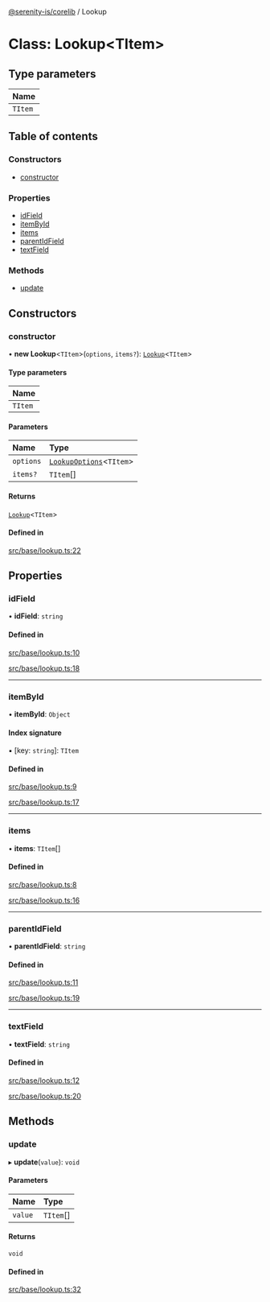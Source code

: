 [@serenity-is/corelib](../README.md) / Lookup

# Class: Lookup\<TItem\>

## Type parameters

| Name |
| :------ |
| `TItem` |

## Table of contents

### Constructors

- [constructor](Lookup.md#constructor)

### Properties

- [idField](Lookup.md#idfield)
- [itemById](Lookup.md#itembyid)
- [items](Lookup.md#items)
- [parentIdField](Lookup.md#parentidfield)
- [textField](Lookup.md#textfield)

### Methods

- [update](Lookup.md#update)

## Constructors

### constructor

• **new Lookup**\<`TItem`\>(`options`, `items?`): [`Lookup`](Lookup.md)\<`TItem`\>

#### Type parameters

| Name |
| :------ |
| `TItem` |

#### Parameters

| Name | Type |
| :------ | :------ |
| `options` | [`LookupOptions`](../interfaces/LookupOptions.md)\<`TItem`\> |
| `items?` | `TItem`[] |

#### Returns

[`Lookup`](Lookup.md)\<`TItem`\>

#### Defined in

[src/base/lookup.ts:22](https://github.com/serenity-is/serenity/blob/master/packages/corelib/src/base/lookup.ts#L22)

## Properties

### idField

• **idField**: `string`

#### Defined in

[src/base/lookup.ts:10](https://github.com/serenity-is/serenity/blob/master/packages/corelib/src/base/lookup.ts#L10)

[src/base/lookup.ts:18](https://github.com/serenity-is/serenity/blob/master/packages/corelib/src/base/lookup.ts#L18)

___

### itemById

• **itemById**: `Object`

#### Index signature

▪ [key: `string`]: `TItem`

#### Defined in

[src/base/lookup.ts:9](https://github.com/serenity-is/serenity/blob/master/packages/corelib/src/base/lookup.ts#L9)

[src/base/lookup.ts:17](https://github.com/serenity-is/serenity/blob/master/packages/corelib/src/base/lookup.ts#L17)

___

### items

• **items**: `TItem`[]

#### Defined in

[src/base/lookup.ts:8](https://github.com/serenity-is/serenity/blob/master/packages/corelib/src/base/lookup.ts#L8)

[src/base/lookup.ts:16](https://github.com/serenity-is/serenity/blob/master/packages/corelib/src/base/lookup.ts#L16)

___

### parentIdField

• **parentIdField**: `string`

#### Defined in

[src/base/lookup.ts:11](https://github.com/serenity-is/serenity/blob/master/packages/corelib/src/base/lookup.ts#L11)

[src/base/lookup.ts:19](https://github.com/serenity-is/serenity/blob/master/packages/corelib/src/base/lookup.ts#L19)

___

### textField

• **textField**: `string`

#### Defined in

[src/base/lookup.ts:12](https://github.com/serenity-is/serenity/blob/master/packages/corelib/src/base/lookup.ts#L12)

[src/base/lookup.ts:20](https://github.com/serenity-is/serenity/blob/master/packages/corelib/src/base/lookup.ts#L20)

## Methods

### update

▸ **update**(`value`): `void`

#### Parameters

| Name | Type |
| :------ | :------ |
| `value` | `TItem`[] |

#### Returns

`void`

#### Defined in

[src/base/lookup.ts:32](https://github.com/serenity-is/serenity/blob/master/packages/corelib/src/base/lookup.ts#L32)
